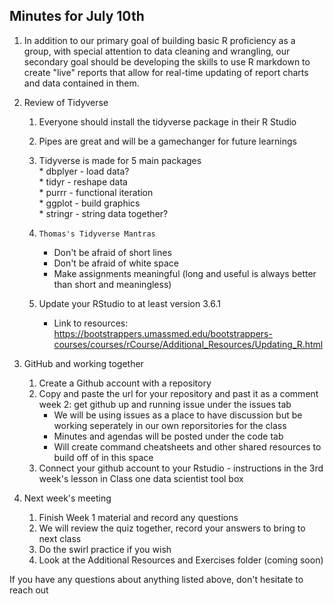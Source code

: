 ## Minutes for July 10th

1. In addition to our primary goal of building basic R proficiency as a group, with special attention to data cleaning and wrangling, our secondary goal should be developing the skills to use R markdown to create "live" reports that allow for real-time updating of report charts and data contained in them.  

2. Review of Tidyverse  
     1. Everyone should install the tidyverse package in their R Studio  
     2.  Pipes are great and will be a gamechanger for future learnings  
     3.  Tidyverse is made for 5 main packages  
        * dbplyer - load data?  
        * tidyr - reshape data  
        * purrr - functional iteration  
        * ggplot - build graphics  
        * stringr - string data together?  
    4. `Thomas's Tidyverse Mantras`  
        * Don't be afraid of short lines  
        * Don't be afraid of white space  
        * Make assignments meaningful (long and useful is always better than short and meaningless)  
    
    5. Update your RStudio to at least version 3.6.1  
        * Link to resources: https://bootstrappers.umassmed.edu/bootstrappers-courses/courses/rCourse/Additional_Resources/Updating_R.html  
    
3. GitHub and working together  
    1. Create a Github account with a repository  
    2. Copy and paste the url for your repository and past it as a comment week 2: get github up and running issue under the issues tab  
        * We will be using issues as a place to have discussion but be working seperately in our own reporsitories for the class  
        * Minutes and agendas will be posted under the code tab 
        * Will create command cheatsheets and other shared resources to build off of in this space
    3. Connect your github account to your Rstudio - instructions in the 3rd week's lesson in Class one data scientist tool box  
    
4. Next week's meeting 
    1. Finish Week 1 material and record any questions
    2. We will review the quiz together, record your answers to bring to next class
    3. Do the swirl practice if you wish
    4. Look at the Additional Resources and Exercises folder (coming soon)
    
    
If you have any questions about anything listed above, don't hesitate to reach out

    
